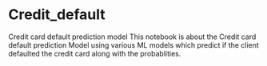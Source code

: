 # Credit_default
Credit card default prediction model
This notebook is about the Credit card default prediction Model using various ML models which predict if the client defaulted the credit card along with the probablities.
